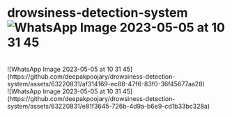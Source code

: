 # drowsiness-detection-system![WhatsApp Image 2023-05-05 at 10 31 45](https://github.com/deepakpoojary/drowsiness-detection-system/assets/63220831/9bf6499a-343c-4381-a1a3-1c4b88c6100b)
<br>
![WhatsApp Image 2023-05-05 at 10 31 45](https://github.com/deepakpoojary/drowsiness-detection-system/assets/63220831/af314169-ec88-47f6-83f0-36f45677aa28)
<br>
![WhatsApp Image 2023-05-05 at 10 31 45](https://github.com/deepakpoojary/drowsiness-detection-system/assets/63220831/e81f3645-726b-4d9a-b6e9-cd1b33bc328a)

